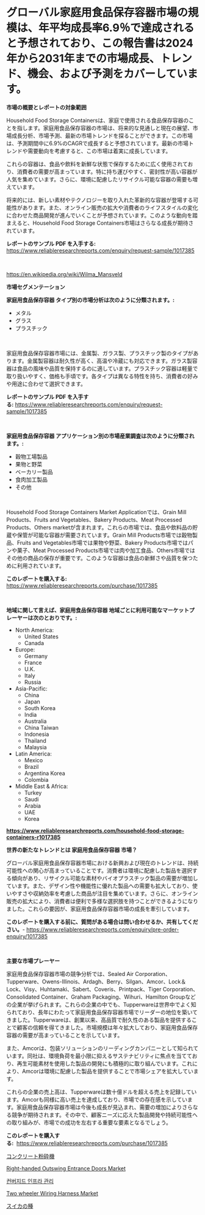 <p><h1>グローバル家庭用食品保存容器市場の規模は、年平均成長率6.9％で達成されると予想されており、この報告書は2024年から2031年までの市場成長、トレンド、機会、および予測をカバーしています。</h1></p><p><strong>市場の概要とレポートの対象範囲</strong></p>
<p><p>Household Food Storage Containersは、家庭で使用される食品保存容器のことを指します。家庭用食品保存容器の市場は、将来的な見通しと現在の展望、市場成長分析、市場予測、最新の市場トレンドを探ることができます。この市場は、予測期間中に6.9%のCAGRで成長すると予想されています。最新の市場トレンドや需要動向を考慮すると、この市場は着実に成長しています。</p><p>これらの容器は、食品や飲料を新鮮な状態で保存するために広く使用されており、消費者の需要が高まっています。特に持ち運びやすく、密封性が高い容器が人気を集めています。さらに、環境に配慮したリサイクル可能な容器の需要も増えています。</p><p>将来的には、新しい素材やテクノロジーを取り入れた革新的な容器が登場する可能性があります。また、オンライン販売の拡大や消費者のライフスタイルの変化に合わせた商品開発が進んでいくことが予想されています。このような動向を踏まえると、Household Food Storage Containers市場はさらなる成長が期待されています。</p></p>
<p><strong>レポートのサンプル PDF を入手する:</strong> <a href="https://www.reliableresearchreports.com/enquiry/request-sample/1017385">https://www.reliableresearchreports.com/enquiry/request-sample/1017385</a></p>
<p>&nbsp;</p>
<p><a href="https://en.wikipedia.org/wiki/Wilma_Mansveld">https://en.wikipedia.org/wiki/Wilma_Mansveld</a></p>
<p><strong>市場セグメンテーション</strong></p>
<p><strong>家庭用食品保存容器 タイプ別の市場分析は次のように分類されます。:</strong></p>
<p><ul><li>メタル</li><li>グラス</li><li>プラスチック</li></ul></p>
<p>&nbsp;</p>
<p><p>家庭用食品保存容器市場には、金属製、ガラス製、プラスチック製のタイプがあります。金属製容器は耐久性が高く、高温や冷蔵にも対応できます。ガラス製容器は食品の風味や品質を保持するのに適しています。プラスチック容器は軽量で取り扱いやすく、価格も手頃です。各タイプは異なる特性を持ち、消費者の好みや用途に合わせて選択できます。</p></p>
<p><strong>レポートのサンプル PDF を入手する:</strong>&nbsp;<a href="https://www.reliableresearchreports.com/enquiry/request-sample/1017385">https://www.reliableresearchreports.com/enquiry/request-sample/1017385</a></p>
<p>&nbsp;</p>
<p><strong> 家庭用食品保存容器 アプリケーション別の市場産業調査は次のように分類されます。:</strong></p>
<p><ul><li>穀物工場製品</li><li>果物と野菜</li><li>ベーカリー製品</li><li>食肉加工製品</li><li>その他</li></ul></p>
<p>&nbsp;</p>
<p><p>Household Food Storage Containers Market Applicationでは、Grain Mill Products、Fruits and Vegetables、Bakery Products、Meat Processed Products、Others marketが含まれます。これらの市場では、食品や飲料品の貯蔵や保管が可能な容器が需要されています。Grain Mill Products市場では穀物製品、Fruits and Vegetables市場では果物や野菜、Bakery Products市場ではパンや菓子、Meat Processed Products市場では肉や加工食品、Others市場ではその他の商品の保存が重要です。このような容器は食品の新鮮さや品質を保つために利用されています。</p></p>
<p><strong>このレポートを購入する:</strong>&nbsp; <a href="https://www.reliableresearchreports.com/purchase/1017385">https://www.reliableresearchreports.com/purchase/1017385</a></p>
<p>&nbsp;</p>
<p><strong>地域に関して言えば、家庭用食品保存容器 地域ごとに利用可能なマーケットプレーヤーは次のとおりです。:</strong></p>
<p><ul>
    <li>
        North America:
        <ul>
            <li>United States</li>
            <li>Canada</li>
        </ul>
    </li>
    <li>
        Europe:
        <ul>
            <li>Germany</li>
            <li>France</li>
            <li>U.K.</li>
            <li>Italy</li>
            <li>Russia</li>
        </ul>
    </li>
    <li>
        Asia-Pacific:
        <ul>
            <li>China</li>
            <li>Japan</li>
            <li>South Korea</li>
            <li>India</li>
            <li>Australia</li>
            <li>China Taiwan</li>
            <li>Indonesia</li>
            <li>Thailand</li>
            <li>Malaysia</li>
        </ul>
    </li>
    <li>
        Latin America:
        <ul>
            <li>Mexico</li>
            <li>Brazil</li>
            <li>Argentina Korea</li>
            <li>Colombia</li>
        </ul>
    </li>
    <li>
        Middle East & Africa:
        <ul>
            <li>Turkey</li>
            <li>Saudi</li>
            <li>Arabia</li>
            <li>UAE</li>
            <li>Korea</li>
        </ul>
    </li>
    </ul></p>
<p><strong><a href="https://www.reliableresearchreports.com/household-food-storage-containers-r1017385">https://www.reliableresearchreports.com/household-food-storage-containers-r1017385</a></strong>&nbsp;</p>
<p><strong>世界の新たなトレンドとは 家庭用食品保存容器 市場？</strong></p>
<p><p>グローバル家庭用食品保存容器市場における新興および現在のトレンドは、持続可能性への関心が高まっていることです。消費者は環境に配慮した製品を選択する傾向があり、リサイクル可能な素材やバイオプラスチック製品の需要が増加しています。また、デザイン性や機能性に優れた製品への需要も拡大しており、使いやすさや収納効率を考慮した商品が注目を集めています。さらに、オンライン販売の拡大により、消費者は便利で多様な選択肢を持つことができるようになりました。これらの要因が、家庭用食品保存容器市場の成長を牽引しています。</p></p>
<p><strong>このレポートを購入する前に、質問がある場合は問い合わせるか、共有してください。</strong>- <a href="https://www.reliableresearchreports.com/enquiry/pre-order-enquiry/1017385">https://www.reliableresearchreports.com/enquiry/pre-order-enquiry/1017385</a></p>
<p>&nbsp;</p>
<p><strong>主要な市場プレーヤー</strong></p>
<p><p>家庭用食品保存容器市場の競争分析では、Sealed Air Corporation、Tupperware、Owens-Illinois、Ardagh、Berry、Silgan、Amcor、Lock＆Lock、Visy、Huhtamaki、Sabert、Coveris、Printpack、Tiger Corporation、Consolidated Container、Graham Packaging、Wihuri、Hamilton Groupなどの企業が挙げられます。これらの企業の中でも、Tupperwareは世界中でよく知られており、長年にわたって家庭用食品保存容器市場でリーダーの地位を築いてきました。Tupperwareは、創業以来、高品質で耐久性のある製品を提供することで顧客の信頼を得てきました。市場規模は年々拡大しており、家庭用食品保存容器の需要が高まっていることを示しています。</p><p>また、Amcorは、包装ソリューションのリーディングカンパニーとして知られています。同社は、環境負荷を最小限に抑えるサステナビリティに焦点を当てており、再生可能素材を使用した製品の開発にも積極的に取り組んでいます。これにより、Amcorは環境に配慮した製品を提供することで市場シェアを拡大しています。</p><p>これらの企業の売上高は、Tupperwareは数十億ドルを超える売上を記録しています。Amcorも同様に高い売上を達成しており、市場での存在感を示しています。家庭用食品保存容器市場は今後も成長が見込まれ、需要の増加によりさらなる競争が期待されます。その中で、顧客ニーズに応えた製品開発や持続可能性への取り組みが、市場での成功を左右する重要な要素となるでしょう。</p></p>
<p><strong>このレポートを購入する:</strong>&nbsp;&nbsp;<a href="https://www.reliableresearchreports.com/purchase/1017385">https://www.reliableresearchreports.com/purchase/1017385</a></p>
<p><p><a href="https://medium.com/@khkjaxbn36/%E3%82%B3%E3%83%B3%E3%82%AF%E3%83%AA%E3%83%BC%E3%83%88%E3%83%91%E3%83%AB%E3%83%90%E3%83%A9%E3%82%A4%E3%82%B6%E3%83%BC%E5%B8%82%E5%A0%B4-%E3%82%A8%E3%83%B3%E3%83%89%E3%83%A6%E3%83%BC%E3%82%B6%E3%83%BC-%E8%A3%BD%E5%93%81-%E3%81%8A%E3%82%88%E3%81%B3%E5%9C%B0%E5%9F%9F%E3%81%AB%E7%84%A6%E7%82%B9%E3%82%92%E5%BD%93%E3%81%A6%E3%81%9F%E3%82%B0%E3%83%AD%E3%83%BC%E3%83%90%E3%83%AB%E3%81%8A%E3%82%88%E3%81%B3%E5%9C%B0%E5%9F%9F%E5%88%86%E6%9E%90-%E5%88%86%E6%9E%90%E3%81%A8%E4%BA%88%E6%B8%AC-2024%E5%B9%B4-2031%E5%B9%B4-75ec42df9111">コンクリート粉砕機</a></p><p><a href="https://issuu.com/reportprime-2/docs/right-handed-outswing-entrance-doors-market-size-2">Right-handed Outswing Entrance Doors Market</a></p><p><a href="https://medium.com/@vlcostes/%EB%B3%91%ED%95%A9%EB%90%9C-%EC%9D%B8%ED%94%84%EB%9D%BC-%EA%B4%80%EB%A6%AC-%EC%8B%9C%EC%9E%A5-%EA%B7%9C%EB%AA%A8%EB%8A%94-%EC%97%B0%ED%8F%89%EA%B7%A0-%EC%84%B1%EC%9E%A5%EB%A5%A0%EC%9D%B4-10-3-%EB%A1%9C-%EC%A6%9D%EA%B0%80%ED%95%98%EA%B3%A0-%EC%9E%88%EC%9C%BC%EB%A9%B0-%EC%9D%B4-%EB%B3%B4%EA%B3%A0%EC%84%9C%EB%8A%94-%EC%8B%9C%EC%9E%A5-%EC%84%B8%EB%B6%84%ED%99%94-%EC%84%B1%EC%9E%A5-%EB%B0%8F-%EC%98%88%EC%B8%A1-2024%EB%85%84%EB%B6%80%ED%84%B0-2031%EB%85%84%EA%B9%8C%EC%A7%80%EC%9D%98-%EB%B6%84%EC%84%9D%EC%9D%84-%EB%8B%A4%EB%A3%B9%EB%8B%88%EB%8B%A4-a31511fc8ec4">컨버지드 인프라 관리</a></p><p><a href="https://medium.com/@presleybode/comprehensive-analysis-of-the-global-two-wheeler-wiring-harness-market-growth-trends-market-ce536648539b">Two wheeler Wiring Harness Market</a></p><p><a href="https://github.com/lababdou/Market-Research-Report-List-5/blob/main/305120029186.md">スイカの種</a></p></p>